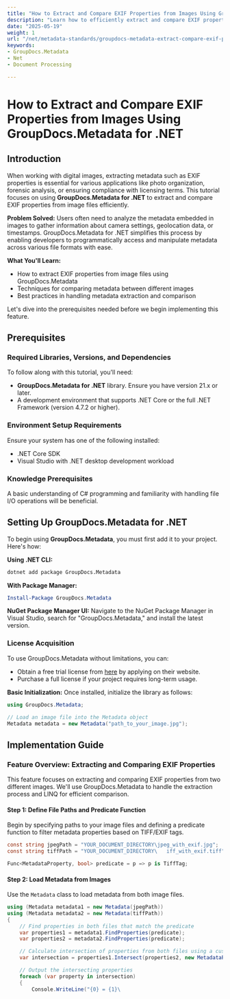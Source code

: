 ```yaml
---
title: "How to Extract and Compare EXIF Properties from Images Using GroupDocs.Metadata for .NET"
description: "Learn how to efficiently extract and compare EXIF properties in images with GroupDocs.Metadata for .NET. Master metadata manipulation for photo organization, forensic analysis, and compliance."
date: "2025-05-19"
weight: 1
url: "/net/metadata-standards/groupdocs-metadata-extract-compare-exif-properties/"
keywords:
- GroupDocs.Metadata
- Net
- Document Processing

---
```



# How to Extract and Compare EXIF Properties from Images Using GroupDocs.Metadata for .NET

## Introduction

When working with digital images, extracting metadata such as EXIF properties is essential for various applications like photo organization, forensic analysis, or ensuring compliance with licensing terms. This tutorial focuses on using **GroupDocs.Metadata for .NET** to extract and compare EXIF properties from image files efficiently.

**Problem Solved:** Users often need to analyze the metadata embedded in images to gather information about camera settings, geolocation data, or timestamps. GroupDocs.Metadata for .NET simplifies this process by enabling developers to programmatically access and manipulate metadata across various file formats with ease.

**What You'll Learn:**
- How to extract EXIF properties from image files using GroupDocs.Metadata
- Techniques for comparing metadata between different images
- Best practices in handling metadata extraction and comparison

Let's dive into the prerequisites needed before we begin implementing this feature.

## Prerequisites

### Required Libraries, Versions, and Dependencies
To follow along with this tutorial, you'll need:
- **GroupDocs.Metadata for .NET** library. Ensure you have version 21.x or later.
- A development environment that supports .NET Core or the full .NET Framework (version 4.7.2 or higher).
  
### Environment Setup Requirements
Ensure your system has one of the following installed:
- .NET Core SDK
- Visual Studio with .NET desktop development workload

### Knowledge Prerequisites
A basic understanding of C# programming and familiarity with handling file I/O operations will be beneficial.

## Setting Up GroupDocs.Metadata for .NET
To begin using **GroupDocs.Metadata**, you must first add it to your project. Here's how:

**Using .NET CLI:**
```bash
dotnet add package GroupDocs.Metadata
```

**With Package Manager:**
```powershell
Install-Package GroupDocs.Metadata
```

**NuGet Package Manager UI:**
Navigate to the NuGet Package Manager in Visual Studio, search for "GroupDocs.Metadata," and install the latest version.

### License Acquisition
To use GroupDocs.Metadata without limitations, you can:
- Obtain a free trial license from [here](https://purchase.groupdocs.com/temporary-license) by applying on their website.
- Purchase a full license if your project requires long-term usage.

**Basic Initialization:**
Once installed, initialize the library as follows:
```csharp
using GroupDocs.Metadata;

// Load an image file into the Metadata object
Metadata metadata = new Metadata("path_to_your_image.jpg");
```

## Implementation Guide

### Feature Overview: Extracting and Comparing EXIF Properties
This feature focuses on extracting and comparing EXIF properties from two different images. We'll use GroupDocs.Metadata to handle the extraction process and LINQ for efficient comparison.

#### Step 1: Define File Paths and Predicate Function
Begin by specifying paths to your image files and defining a predicate function to filter metadata properties based on TIFF/EXIF tags.
```csharp
const string jpegPath = "YOUR_DOCUMENT_DIRECTORY\jpeg_with_exif.jpg";
const string tiffPath = "YOUR_DOCUMENT_DIRECTORY\	iff_with_exif.tiff";

Func<MetadataProperty, bool> predicate = p => p is TiffTag;
```
#### Step 2: Load Metadata from Images
Use the `Metadata` class to load metadata from both image files.
```csharp
using (Metadata metadata1 = new Metadata(jpegPath))
using (Metadata metadata2 = new Metadata(tiffPath))
{
    // Find properties in both files that match the predicate
    var properties1 = metadata1.FindProperties(predicate);
    var properties2 = metadata2.FindProperties(predicate);

    // Calculate intersection of properties from both files using a custom equality comparer
    var intersection = properties1.Intersect(properties2, new MetadataPropertyEqualityComparer());

    // Output the intersecting properties
    foreach (var property in intersection)
    {
        Console.WriteLine("{0} = {1}\
